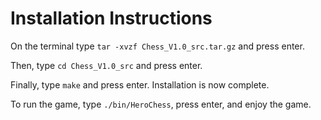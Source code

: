 # Installation Instructions

On the terminal type `tar -xvzf Chess_V1.0_src.tar.gz` and press enter. 

Then, type `cd Chess_V1.0_src` and press enter. 

Finally, type `make` and press enter. Installation is now complete.

To run the game, type `./bin/HeroChess`, press enter, and enjoy the game.


